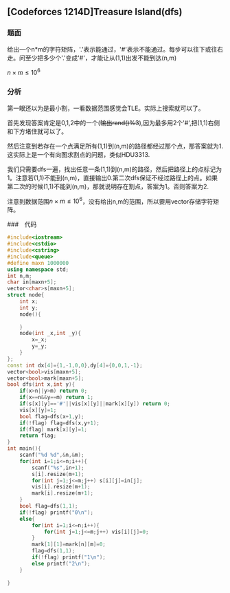 ## [Codeforces 1214D]Treasure Island(dfs)

### 题面

给出一个n*m的字符矩阵，'.'表示能通过，'#'表示不能通过。每步可以往下或往右走。问至少把多少个'.'变成'#'，才能让从(1,1)出发不能到达(n,m)

$n \times m \leq 10^6$

### 分析

第一眼还以为是最小割，一看数据范围感觉会TLE。实际上搜索就可以了。

首先发现答案肯定是0,1,2中的一个(~~输出rand()%3~~),因为最多用2个'#',把(1,1)右侧和下方堵住就可以了。

然后注意到若存在一个点满足所有(1,1)到(n,m)的路径都经过那个点，那答案就为1.这实际上是一个有向图求割点的问题，类似HDU3313.

我们只需要dfs一遍，找出任意一条(1,1)到(n,m)的路径，然后把路径上的点标记为1。注意若(1,1)不能到(n,m)，直接输出0.第二次dfs保证不经过路径上的点。如果第二次的时候(1,1)不能到(n,m)，那就说明存在割点，答案为1。否则答案为2.

注意到数据范围$n \times m \leq 10^6$，没有给出n,m的范围，所以要用vector存储字符矩阵。

###　代码

```cpp
#include<iostream>
#include<cstdio>
#include<cstring>
#include<queue>
#define maxn 1000000
using namespace std;
int n,m;
char in[maxn+5];
vector<char>s[maxn+5];
struct node{
	int x;
	int y;
	node(){
		
	}
	node(int _x,int _y){
		x=_x;
		y=_y;
	}
};
const int dx[4]={1,-1,0,0},dy[4]={0,0,1,-1};
vector<bool>vis[maxn+5];
vector<bool>mark[maxn+5];
bool dfs(int x,int y){
	if(x>n||y>m) return 0;
	if(x==n&&y==m) return 1;
	if(s[x][y]=='#'||vis[x][y]||mark[x][y]) return 0;
	vis[x][y]=1;
	bool flag=dfs(x+1,y);
	if(!flag) flag=dfs(x,y+1);
	if(flag) mark[x][y]=1;
	return flag;
}
int main(){
	scanf("%d %d",&n,&m);
	for(int i=1;i<=n;i++){
		scanf("%s",in+1);
		s[i].resize(m+1);
		for(int j=1;j<=m;j++) s[i][j]=in[j];
		vis[i].resize(m+1);
		mark[i].resize(m+1); 
	}
	bool flag=dfs(1,1);
	if(!flag) printf("0\n");
	else{
		for(int i=1;i<=n;i++){
			for(int j=1;j<=m;j++) vis[i][j]=0;
		}
		mark[1][1]=mark[n][m]=0;
		flag=dfs(1,1);
		if(!flag) printf("1\n");
		else printf("2\n");
	}
		
}

```

